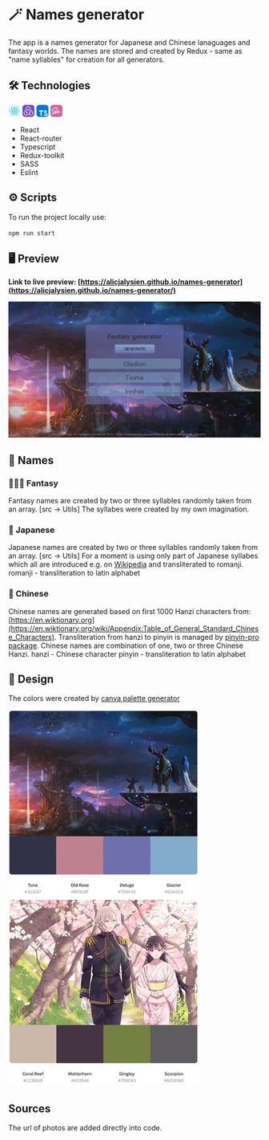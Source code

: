 # 🪄 Names generator

The app is a names generator for Japanese and Chinese lanaguages and fantasy worlds.
The names are stored and created by Redux - same as "name syllables" for creation for all generators.

## 🛠️ Technologies
<img src="./docs/icons/react.svg" width="24"> <img src="./docs/icons/redux.svg" width="24"> <img src="./docs/icons/typescript.svg" width="24"> <img src="./docs/icons/sass.svg" width="24"> 

- React
- React-router
- Typescript
- Redux-toolkit
- SASS
- Eslint

## ⚙️ Scripts

To run the project locally use:

``
npm run start
``

## 🖥️ Preview

**Link to live preview: [https://alicjalysien.github.io/names-generator](https://alicjalysien.github.io/names-generator/)**

![Image - preview of my page](/docs/readme-example.png)

## 🔮 Names

### 🧙🏼‍♂️ Fantasy
Fantasy names are created by two or three syllables randomly taken from an array. [src -> Utils]
The syllabes were created by my own imagination.

### 🍣 Japanese
Japanese names are created by two or three syllables randomly taken from an array. [src -> Utils]
For a moment is using only part of Japanese syllabes which all are introduced e.g. on [Wikipedia](https://ja.wikipedia.org/wiki/%E6%97%A5%E6%9C%AC%E8%AA%9E%E3%81%AE%E9%9F%B3%E9%9F%BB) and transliterated to romanji.
romanji - transliteration to latin alphabet

### 🍜 Chinese
Chinese names are generated based on first 1000 Hanzi characters from: [https://en.wiktionary.org](https://en.wiktionary.org/wiki/Appendix:Table_of_General_Standard_Chinese_Characters).
Transliteration from hanzi to pinyin is managed by [pinyin-pro package](https://www.npmjs.com/package/pinyin-pro).
Chinese names are combination of one, two or three Chinese Hanzi.
hanzi - Chinese character
pinyin - transliteration to latin alphabet

## 🎨 Design
The colors were created by [canva palette generator](https://www.canva.com/colors/color-palette-generator/)

![Image - fantasy palette](/docs/fantasy-bg-palette.jpg) ![Image - japanese palette](/docs/japanese-bg-palette.jpg)


## Sources
The url of photos are added directly into code.
